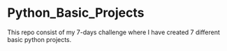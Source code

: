 # Python_Basic_Projects
This repo consist of my 7-days challenge where I have created 7 different basic python projects.


